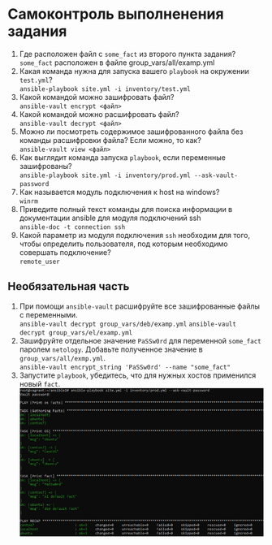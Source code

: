 # Самоконтроль выполненения задания

1. Где расположен файл с `some_fact` из второго пункта задания?  
`some_fact` расположен в файле group_vars/all/examp.yml
2. Какая команда нужна для запуска вашего `playbook` на окружении `test.yml`?  
`ansible-playbook site.yml -i inventory/test.yml`
3. Какой командой можно зашифровать файл?  
`ansible-vault encrypt <файл>`
4. Какой командой можно расшифровать файл?  
`ansible-vault decrypt <файл>`
5. Можно ли посмотреть содержимое зашифрованного файла без команды расшифровки файла? Если можно, то как?  
`ansible-vault view <файл>`
6. Как выглядит команда запуска `playbook`, если переменные зашифрованы?  
`ansible-playbook site.yml -i inventory/prod.yml --ask-vault-password`
7. Как называется модуль подключения к host на windows?  
`winrm`
8. Приведите полный текст команды для поиска информации в документации ansible для модуля подключений ssh  
`ansible-doc -t connection ssh`
9. Какой параметр из модуля подключения `ssh` необходим для того, чтобы определить пользователя, под которым необходимо совершать подключение?  
`remote_user`

## Необязательная часть

1. При помощи `ansible-vault` расшифруйте все зашифрованные файлы с переменными.  
`ansible-vault decrypt group_vars/deb/examp.yml`
`ansible-vault decrypt group_vars/el/examp.yml`
2. Зашифруйте отдельное значение `PaSSw0rd` для переменной `some_fact` паролем `netology`. Добавьте полученное значение в `group_vars/all/exmp.yml`.  
`ansible-vault encrypt_string 'PaSSw0rd' --name "some_fact"`
3. Запустите `playbook`, убедитесь, что для нужных хостов применился новый `fact`.  
<img align="top" src="img/ansible.jpg">		<!--![ansible](img/ansible.jpg)-->
